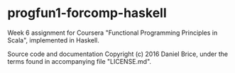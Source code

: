 # progfun1-forcomp-haskell

Week 6 assignment for Coursera "Functional Programming Principles in Scala", implemented in Haskell.

Source code and documentation Copyright (c) 2016 Daniel Brice, under the terms found in accompanying file "LICENSE.md".
